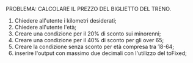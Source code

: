 PROBLEMA: CALCOLARE IL PREZZO DEL BIGLIETTO DEL TRENO.

1. Chiedere all'utente i kilometri desiderati;
2. Chiedere all'utente l'età;
3. Creare una condizione per il 20% di sconto sui minorenni;
4. Creare una condizione per il 40% di sconto per gli over 65;
5. Creare la condizione senza sconto per età compresa tra 18-64;
6. inserire l'output con massimo due decimali con l'utilizzo del toFixed;